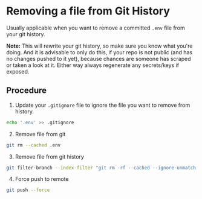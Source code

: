 # Removing a file from Git History

Usually applicable when you want to remove a committed `.env` file from your git history.

**Note:** This will rewrite your git history, so make sure you know what you're doing. And it is advisable to only do this, if your repo is not public (and has no changes pushed to it yet), because chances are someone has scraped or taken a look at it. Either way always regenerate any secrets/keys if exposed.

## Procedure

1. Update your `.gitignore` file to ignore the file you want to remove from history.

```bash
echo '.env' >> .gitignore
```

2. Remove file from git

```bash
git rm --cached .env
```

3. Remove file from git history

```bash
git filter-branch --index-filter "git rm -rf --cached --ignore-unmatch .env" HEAD
```

4. Force push to remote

```bash
git push --force
```

